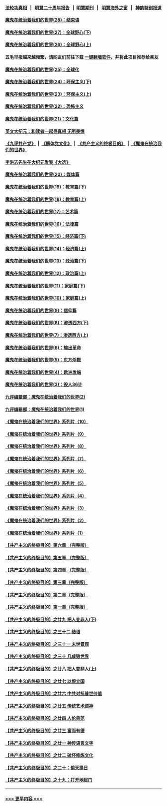 #### [法轮功真相](https://github.com/gfw-breaker/truth/blob/master/README.md?t=0) &nbsp;&nbsp;|&nbsp;&nbsp; [明慧二十周年报告](https://github.com/gfw-breaker/mh-reports/blob/master/README.md?t=0) &nbsp;&nbsp;|&nbsp;&nbsp;[明慧期刊](https://github.com/gfw-breaker/mh-qikan) &nbsp;&nbsp;|&nbsp;&nbsp; [明慧海外之窗](https://github.com/gfw-breaker/mh-news/blob/master/README.md?t=0) &nbsp;&nbsp;|&nbsp;&nbsp; [神韵特别报道](https://github.com/gfw-breaker/mh-news/blob/master/shenyun.md?t=0)
#### [魔鬼在统治着我们的世界(28)：结束语](../pages/nsc422/n10936246.md?t=06191851) 
#### [魔鬼在统治着我们的世界(27)：全球野心(下)](../pages/nsc422/n10928319.md?t=06191851) 
#### [魔鬼在统治着我们的世界(26)：全球野心(上)](../pages/nsc422/n10900318.md?t=06191851) 
#### 五毛举报越来越频繁，请网友们前往下载 [一键翻墙软件](https://github.com/gfw-breaker/ssr-accounts)，并将此项目推荐给亲友
#### [魔鬼在统治着我们的世界(25)：全球化](../pages/nsc422/n10788205.md?t=06191851) 
#### [魔鬼在统治着我们的世界(24)：环保主义(下)](../pages/nsc422/n10695307.md?t=06191851) 
#### [魔鬼在统治着我们的世界(23)：环保主义(上)](../pages/nsc422/n10688613.md?t=06191851) 
#### [魔鬼在统治着我们的世界(22)：恐怖主义](../pages/nsc422/n10614727.md?t=06191851) 
#### [魔鬼在统治着我们的世界(21)：文化篇](../pages/nsc422/n10597706.md?t=06191851) 
#### [英文大纪元：和读者一起寻真相 无所畏惧](../pages/nsc422/n12542027.md?t=06191851) 
#### [《九评共产党》](https://github.com/begood0513/9ping.md/blob/master/README.md) &nbsp;|&nbsp; [《解体党文化》](../../../../jtdwh.md/blob/master/README.md)  &nbsp;|&nbsp; [《共产主义的终极目的》](../../../../gczydzjmd.md/blob/master/README.md) &nbsp;|&nbsp; [《魔鬼在统治我们的世界》](../../../../mgztzwmdsj.md/blob/master/README.md) 
#### [李洪志先生在大纪元发表《大选》](../pages/nsc422/n12534746.md?t=06191851) 
#### [魔鬼在统治着我们的世界(20)：媒体篇](../pages/nsc422/n10586579.md?t=06191851) 
#### [魔鬼在统治着我们的世界(19)：教育篇(下)](../pages/nsc422/n10564808.md?t=06191851) 
#### [魔鬼在统治着我们的世界(18)：教育篇(上)](../pages/nsc422/n10526970.md?t=06191851) 
#### [魔鬼在统治着我们的世界(17)：艺术篇](../pages/nsc422/n10499093.md?t=06191851) 
#### [魔鬼在统治着我们的世界(16)：法律篇](../pages/nsc422/n10485969.md?t=06191851) 
#### [魔鬼在统治着我们的世界(15)：经济篇(下)](../pages/nsc422/n10469975.md?t=06191851) 
#### [魔鬼在统治着我们的世界(14)：经济篇(上)](../pages/nsc422/n10457370.md?t=06191851) 
#### [魔鬼在统治着我们的世界(13)：政治篇(下)](../pages/nsc422/n10448270.md?t=06191851) 
#### [魔鬼在统治着我们的世界(12)：政治篇(上)](../pages/nsc422/n10444576.md?t=06191851) 
#### [魔鬼在统治着我们的世界(11)：家庭篇(下)](../pages/nsc422/n10440961.md?t=06191851) 
#### [魔鬼在统治着我们的世界(10)：家庭篇(上)](../pages/nsc422/n10435448.md?t=06191851) 
#### [魔鬼在统治着我们的世界(9)：信仰篇](../pages/nsc422/n10432159.md?t=06191851) 
#### [魔鬼在统治着我们的世界(8)：渗透西方(下)](../pages/nsc422/n10429603.md?t=06191851) 
#### [魔鬼在统治着我们的世界(7)：渗透西方(上)](../pages/nsc422/n10426013.md?t=06191851) 
#### [魔鬼在统治着我们的世界(6)：输出革命](../pages/nsc422/n10421536.md?t=06191851) 
#### [魔鬼在统治着我们的世界(5)：东方杀戮](../pages/nsc422/n10417707.md?t=06191851) 
#### [魔鬼在统治着我们的世界(4)：欧洲发端](../pages/nsc422/n10414890.md?t=06191851) 
#### [魔鬼在统治着我们的世界(3)：毁人36计](../pages/nsc422/n10411583.md?t=06191851) 
#### [九评编辑部：魔鬼在统治着我们的世界(2)](../pages/nsc422/n10410036.md?t=06191851) 
#### [九评编辑部：魔鬼在统治着我们的世界(1)](../pages/nsc422/n10406825.md?t=06191851) 
#### [《魔鬼在统治着我们的世界》系列片（10）](../pages/nsc422/n12292670.md?t=06191851) 
#### [《魔鬼在统治着我们的世界》系列片（9）](../pages/nsc422/n12290859.md?t=06191851) 
#### [《魔鬼在统治着我们的世界》系列片（8）](../pages/nsc422/n12287445.md?t=06191851) 
#### [《魔鬼在统治着我们的世界》系列片（7）](../pages/nsc422/n12283425.md?t=06191851) 
#### [《魔鬼在统治着我们的世界》系列片（6）](../pages/nsc422/n12282314.md?t=06191851) 
#### [《魔鬼在统治着我们的世界》系列片（5）](../pages/nsc422/n12281419.md?t=06191851) 
#### [《魔鬼在统治着我们的世界》系列片（4）](../pages/nsc422/n12274024.md?t=06191851) 
#### [《魔鬼在统治着我们的世界》系列片（3）](../pages/nsc422/n12271322.md?t=06191851) 
#### [《魔鬼在统治着我们的世界》系列片（2）](../pages/nsc422/n12269049.md?t=06191851) 
#### [《魔鬼在统治着我们的世界》系列片（1）](../pages/nsc422/n12267575.md?t=06191851) 
#### [【共产主义的终极目的】第六章 （完整版）](../pages/nsc422/n11428913.md?t=06191851) 
#### [【共产主义的终极目的】第五章 （完整版）](../pages/nsc422/n11428912.md?t=06191851) 
#### [【共产主义的终极目的】第四章 （完整版）](../pages/nsc422/n11428907.md?t=06191851) 
#### [【共产主义的终极目的】第三章（完整版）](../pages/nsc422/n11428848.md?t=06191851) 
#### [【共产主义的终极目的】第二章（完整版）](../pages/nsc422/n11428831.md?t=06191851) 
#### [【共产主义的终极目的】第一章（完整版）](../pages/nsc422/n11417651.md?t=06191851) 
#### [【共产主义的终极目的】之廿九 把人变非人(下)](../pages/nsc422/n11344140.md?t=06191851) 
#### [【共产主义的终极目的】之三十二 结语](../pages/nsc422/n11360535.md?t=06191851) 
#### [【共产主义的终极目的】之三十一 末世景观](../pages/nsc422/n11351129.md?t=06191851) 
#### [【共产主义的终极目的】之三十 几成狼世界](../pages/nsc422/n11348280.md?t=06191851) 
#### [【共产主义的终极目的】之廿八 把人变非人(上)](../pages/nsc422/n11340492.md?t=06191851) 
#### [【共产主义的终极目的】之廿七 以恨立国](../pages/nsc422/n11336944.md?t=06191851) 
#### [【共产主义的终极目的】之廿六 中共对抗普世价值](../pages/nsc422/n11324785.md?t=06191851) 
#### [【共产主义的终极目的】之廿五 传统艺术颂神](../pages/nsc422/n11296396.md?t=06191851) 
#### [【共产主义的终极目的】之廿四 人伦典范](../pages/nsc422/n11296397.md?t=06191851) 
#### [【共产主义的终极目的】之廿三 富而有德](../pages/nsc422/n11283598.md?t=06191851) 
#### [【共产主义的终极目的】之廿一 神传语言文字](../pages/nsc422/n11263265.md?t=06191851) 
#### [【共产主义的终极目的】之廿二 破坏修炼文化](../pages/nsc422/n11245728.md?t=06191851) 
#### [【共产主义的终极目的】之二十：偷天换日](../pages/nsc422/n11238846.md?t=06191851) 
#### [【共产主义的终极目的】之十九：打开地狱门](../pages/nsc422/n11206376.md?t=06191851) 

----
#### [ >>> 更早内容 <<< ](../indexes/nsc422-earlier.md)

